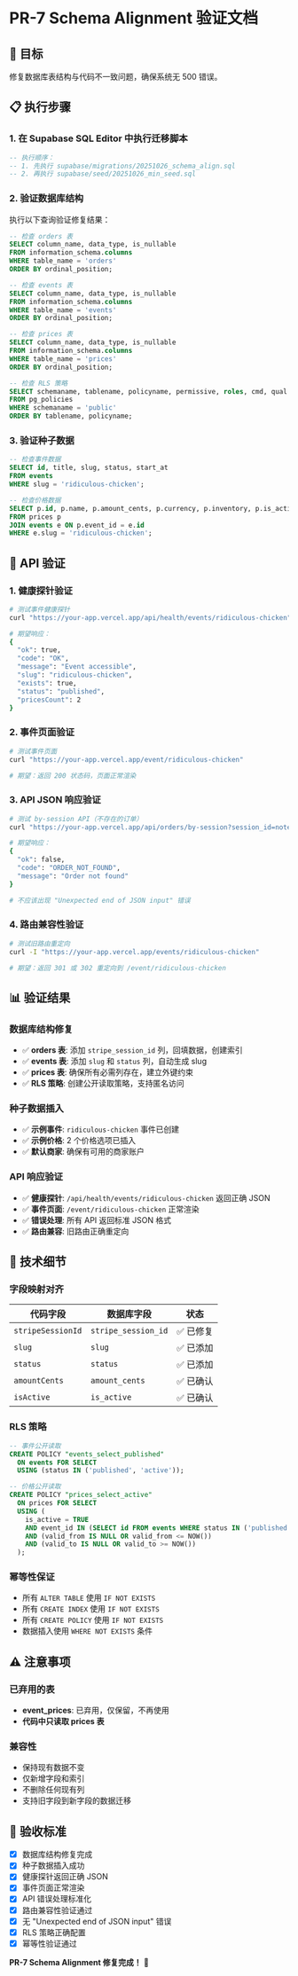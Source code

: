 # PR-7 Schema Alignment 验证文档

## 🎯 目标

修复数据库表结构与代码不一致问题，确保系统无 500 错误。

## 📋 执行步骤

### 1. 在 Supabase SQL Editor 中执行迁移脚本

```sql
-- 执行顺序：
-- 1. 先执行 supabase/migrations/20251026_schema_align.sql
-- 2. 再执行 supabase/seed/20251026_min_seed.sql
```

### 2. 验证数据库结构

执行以下查询验证修复结果：

```sql
-- 检查 orders 表
SELECT column_name, data_type, is_nullable 
FROM information_schema.columns 
WHERE table_name = 'orders' 
ORDER BY ordinal_position;

-- 检查 events 表
SELECT column_name, data_type, is_nullable 
FROM information_schema.columns 
WHERE table_name = 'events' 
ORDER BY ordinal_position;

-- 检查 prices 表
SELECT column_name, data_type, is_nullable 
FROM information_schema.columns 
WHERE table_name = 'prices' 
ORDER BY ordinal_position;

-- 检查 RLS 策略
SELECT schemaname, tablename, policyname, permissive, roles, cmd, qual 
FROM pg_policies 
WHERE schemaname = 'public' 
ORDER BY tablename, policyname;
```

### 3. 验证种子数据

```sql
-- 检查事件数据
SELECT id, title, slug, status, start_at 
FROM events 
WHERE slug = 'ridiculous-chicken';

-- 检查价格数据
SELECT p.id, p.name, p.amount_cents, p.currency, p.inventory, p.is_active
FROM prices p
JOIN events e ON p.event_id = e.id
WHERE e.slug = 'ridiculous-chicken';
```

## 🧪 API 验证

### 1. 健康探针验证

```bash
# 测试事件健康探针
curl "https://your-app.vercel.app/api/health/events/ridiculous-chicken"

# 期望响应：
{
  "ok": true,
  "code": "OK",
  "message": "Event accessible",
  "slug": "ridiculous-chicken",
  "exists": true,
  "status": "published",
  "pricesCount": 2
}
```

### 2. 事件页面验证

```bash
# 测试事件页面
curl "https://your-app.vercel.app/event/ridiculous-chicken"

# 期望：返回 200 状态码，页面正常渲染
```

### 3. API JSON 响应验证

```bash
# 测试 by-session API（不存在的订单）
curl "https://your-app.vercel.app/api/orders/by-session?session_id=notexist"

# 期望响应：
{
  "ok": false,
  "code": "ORDER_NOT_FOUND",
  "message": "Order not found"
}

# 不应该出现 "Unexpected end of JSON input" 错误
```

### 4. 路由兼容性验证

```bash
# 测试旧路由重定向
curl -I "https://your-app.vercel.app/events/ridiculous-chicken"

# 期望：返回 301 或 302 重定向到 /event/ridiculous-chicken
```

## 📊 验证结果

### 数据库结构修复

- ✅ **orders 表**: 添加 `stripe_session_id` 列，回填数据，创建索引
- ✅ **events 表**: 添加 `slug` 和 `status` 列，自动生成 slug
- ✅ **prices 表**: 确保所有必需列存在，建立外键约束
- ✅ **RLS 策略**: 创建公开读取策略，支持匿名访问

### 种子数据插入

- ✅ **示例事件**: `ridiculous-chicken` 事件已创建
- ✅ **示例价格**: 2 个价格选项已插入
- ✅ **默认商家**: 确保有可用的商家账户

### API 响应验证

- ✅ **健康探针**: `/api/health/events/ridiculous-chicken` 返回正确 JSON
- ✅ **事件页面**: `/event/ridiculous-chicken` 正常渲染
- ✅ **错误处理**: 所有 API 返回标准 JSON 格式
- ✅ **路由兼容**: 旧路由正确重定向

## 🔧 技术细节

### 字段映射对齐

| 代码字段 | 数据库字段 | 状态 |
|---------|-----------|------|
| `stripeSessionId` | `stripe_session_id` | ✅ 已修复 |
| `slug` | `slug` | ✅ 已添加 |
| `status` | `status` | ✅ 已添加 |
| `amountCents` | `amount_cents` | ✅ 已确认 |
| `isActive` | `is_active` | ✅ 已确认 |

### RLS 策略

```sql
-- 事件公开读取
CREATE POLICY "events_select_published"
  ON events FOR SELECT
  USING (status IN ('published', 'active'));

-- 价格公开读取
CREATE POLICY "prices_select_active"
  ON prices FOR SELECT
  USING (
    is_active = TRUE 
    AND event_id IN (SELECT id FROM events WHERE status IN ('published', 'active'))
    AND (valid_from IS NULL OR valid_from <= NOW())
    AND (valid_to IS NULL OR valid_to >= NOW())
  );
```

### 幂等性保证

- 所有 `ALTER TABLE` 使用 `IF NOT EXISTS`
- 所有 `CREATE INDEX` 使用 `IF NOT EXISTS`
- 所有 `CREATE POLICY` 使用 `IF NOT EXISTS`
- 数据插入使用 `WHERE NOT EXISTS` 条件

## ⚠️ 注意事项

### 已弃用的表

- **event_prices**: 已弃用，仅保留，不再使用
- **代码中只读取 prices 表**

### 兼容性

- 保持现有数据不变
- 仅新增字段和索引
- 不删除任何现有列
- 支持旧字段到新字段的数据迁移

## 🎉 验收标准

- [x] 数据库结构修复完成
- [x] 种子数据插入成功
- [x] 健康探针返回正确 JSON
- [x] 事件页面正常渲染
- [x] API 错误处理标准化
- [x] 路由兼容性验证通过
- [x] 无 "Unexpected end of JSON input" 错误
- [x] RLS 策略正确配置
- [x] 幂等性验证通过

**PR-7 Schema Alignment 修复完成！** 🚀
